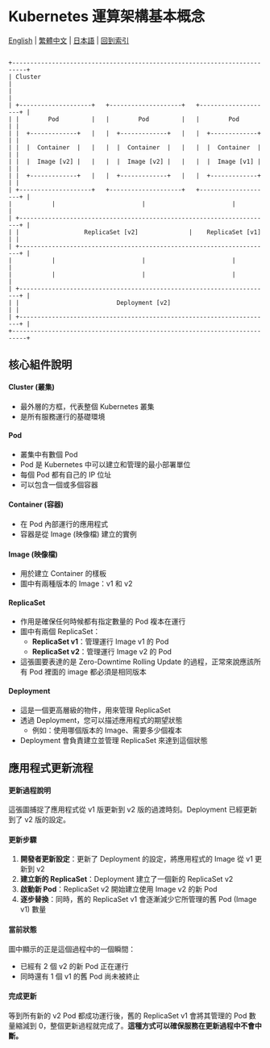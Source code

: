 # Kubernetes 運算架構基本概念

[English](../en/07_k8s_computing_architecture.md) | [繁體中文](../zh-tw/07_k8s_computing_architecture.md) | [日本語](../ja/07_k8s_computing_architecture.md) | [回到索引](../README.md)

```

+--------------------------------------------------------------------------+
| Cluster                                                                  |
|                                                                          |
| +--------------------+   +--------------------+   +--------------------+ |
| |        Pod         |   |        Pod         |   |        Pod         | |
| |  +-------------+   |   |  +-------------+   |   |  +-------------+   | |
| |  |  Container  |   |   |  |  Container  |   |   |  |  Container  |   | |
| |  |  Image [v2] |   |   |  |  Image [v2] |   |   |  |  Image [v1] |   | |
| |  +-------------+   |   |  +-------------+   |   |  +-------------+   | |
| +--------------------+   +--------------------+   +--------------------+ |
|           |                        |                        |            |
| +----------------------------------------------------------------------+ |
| |                  ReplicaSet [v2]              |    ReplicaSet [v1]   | |
| +----------------------------------------------------------------------+ |
|           |                        |                        |            |
|           |                        |                        |            |
| +----------------------------------------------------------------------+ |
| |                           Deployment [v2]                            | |
| +----------------------------------------------------------------------+ |
+--------------------------------------------------------------------------+

```

## 核心組件說明

#### Cluster (叢集)
- 最外層的方框，代表整個 Kubernetes 叢集
- 是所有服務運行的基礎環境

#### Pod
- 叢集中有數個 Pod
- Pod 是 Kubernetes 中可以建立和管理的最小部署單位
- 每個 Pod 都有自己的 IP 位址
- 可以包含一個或多個容器

#### Container (容器)
- 在 Pod 內部運行的應用程式
- 容器是從 Image (映像檔) 建立的實例

#### Image (映像檔)
- 用於建立 Container 的樣板
- 圖中有兩種版本的 Image：v1 和 v2 

#### ReplicaSet
- 作用是確保任何時候都有指定數量的 Pod 複本在運行
- 圖中有兩個 ReplicaSet：
  - **ReplicaSet v1**：管理運行 Image v1 的 Pod
  - **ReplicaSet v2**：管理運行 Image v2 的 Pod
- 這張圖要表達的是 Zero-Downtime Rolling Update 的過程，正常來說應該所有 Pod 裡面的 image 都必須是相同版本

#### Deployment
- 這是一個更高層級的物件，用來管理 ReplicaSet
- 透過 Deployment，您可以描述應用程式的期望狀態
  - 例如：使用哪個版本的 Image、需要多少個複本
- Deployment 會負責建立並管理 ReplicaSet 來達到這個狀態

## 應用程式更新流程

#### 更新過程說明
這張圖捕捉了應用程式從 v1 版更新到 v2 版的過渡時刻。Deployment 已經更新到了 v2 版的設定。

#### 更新步驟
1. **開發者更新設定**：更新了 Deployment 的設定，將應用程式的 Image 從 v1 更新到 v2
2. **建立新的 ReplicaSet**：Deployment 建立了一個新的 ReplicaSet v2
3. **啟動新 Pod**：ReplicaSet v2 開始建立使用 Image v2 的新 Pod
4. **逐步替換**：同時，舊的 ReplicaSet v1 會逐漸減少它所管理的舊 Pod (Image v1) 數量

#### 當前狀態
圖中顯示的正是這個過程中的一個瞬間：
- 已經有 2 個 v2 的新 Pod 正在運行
- 同時還有 1 個 v1 的舊 Pod 尚未被終止

#### 完成更新
等到所有新的 v2 Pod 都成功運行後，舊的 ReplicaSet v1 會將其管理的 Pod 數量縮減到 0，整個更新過程就完成了。**這種方式可以確保服務在更新過程中不會中斷。**
